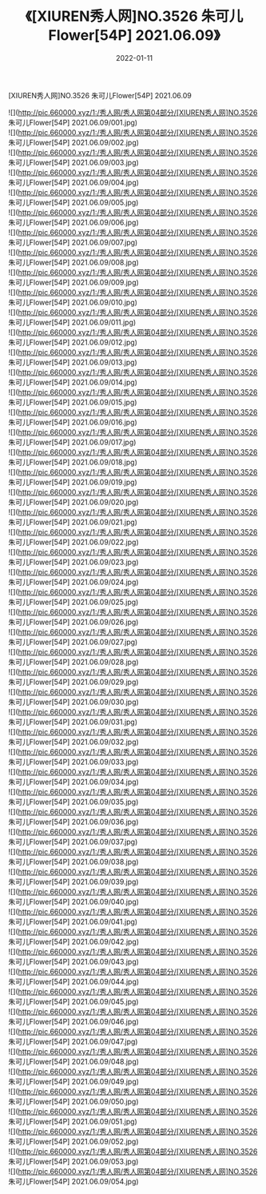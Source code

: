 ﻿---
layout: post
title:  《[XIUREN秀人网]NO.3526 朱可儿Flower[54P] 2021.06.09》
date:   2022-01-11
img: http://pic.660000.xyz/1:/秀人网/秀人网第04部分/[XIUREN秀人网]NO.3526 朱可儿Flower[54P] 2021.06.09/000.jpg
categories: [美女, 清纯, 唯美]
---

[XIUREN秀人网]NO.3526 朱可儿Flower[54P] 2021.06.09

 ![](http://pic.660000.xyz/1:/秀人网/秀人网第04部分/[XIUREN秀人网]NO.3526 朱可儿Flower[54P] 2021.06.09/001.jpg) <br>![](http://pic.660000.xyz/1:/秀人网/秀人网第04部分/[XIUREN秀人网]NO.3526 朱可儿Flower[54P] 2021.06.09/002.jpg) <br>![](http://pic.660000.xyz/1:/秀人网/秀人网第04部分/[XIUREN秀人网]NO.3526 朱可儿Flower[54P] 2021.06.09/003.jpg) <br>![](http://pic.660000.xyz/1:/秀人网/秀人网第04部分/[XIUREN秀人网]NO.3526 朱可儿Flower[54P] 2021.06.09/004.jpg) <br>![](http://pic.660000.xyz/1:/秀人网/秀人网第04部分/[XIUREN秀人网]NO.3526 朱可儿Flower[54P] 2021.06.09/005.jpg) <br>![](http://pic.660000.xyz/1:/秀人网/秀人网第04部分/[XIUREN秀人网]NO.3526 朱可儿Flower[54P] 2021.06.09/006.jpg) <br>![](http://pic.660000.xyz/1:/秀人网/秀人网第04部分/[XIUREN秀人网]NO.3526 朱可儿Flower[54P] 2021.06.09/007.jpg) <br>![](http://pic.660000.xyz/1:/秀人网/秀人网第04部分/[XIUREN秀人网]NO.3526 朱可儿Flower[54P] 2021.06.09/008.jpg) <br>![](http://pic.660000.xyz/1:/秀人网/秀人网第04部分/[XIUREN秀人网]NO.3526 朱可儿Flower[54P] 2021.06.09/009.jpg) <br>![](http://pic.660000.xyz/1:/秀人网/秀人网第04部分/[XIUREN秀人网]NO.3526 朱可儿Flower[54P] 2021.06.09/010.jpg) <br>![](http://pic.660000.xyz/1:/秀人网/秀人网第04部分/[XIUREN秀人网]NO.3526 朱可儿Flower[54P] 2021.06.09/011.jpg) <br>![](http://pic.660000.xyz/1:/秀人网/秀人网第04部分/[XIUREN秀人网]NO.3526 朱可儿Flower[54P] 2021.06.09/012.jpg) <br>![](http://pic.660000.xyz/1:/秀人网/秀人网第04部分/[XIUREN秀人网]NO.3526 朱可儿Flower[54P] 2021.06.09/013.jpg) <br>![](http://pic.660000.xyz/1:/秀人网/秀人网第04部分/[XIUREN秀人网]NO.3526 朱可儿Flower[54P] 2021.06.09/014.jpg) <br>![](http://pic.660000.xyz/1:/秀人网/秀人网第04部分/[XIUREN秀人网]NO.3526 朱可儿Flower[54P] 2021.06.09/015.jpg) <br>![](http://pic.660000.xyz/1:/秀人网/秀人网第04部分/[XIUREN秀人网]NO.3526 朱可儿Flower[54P] 2021.06.09/016.jpg) <br>![](http://pic.660000.xyz/1:/秀人网/秀人网第04部分/[XIUREN秀人网]NO.3526 朱可儿Flower[54P] 2021.06.09/017.jpg) <br>![](http://pic.660000.xyz/1:/秀人网/秀人网第04部分/[XIUREN秀人网]NO.3526 朱可儿Flower[54P] 2021.06.09/018.jpg) <br>![](http://pic.660000.xyz/1:/秀人网/秀人网第04部分/[XIUREN秀人网]NO.3526 朱可儿Flower[54P] 2021.06.09/019.jpg) <br>![](http://pic.660000.xyz/1:/秀人网/秀人网第04部分/[XIUREN秀人网]NO.3526 朱可儿Flower[54P] 2021.06.09/020.jpg) <br>![](http://pic.660000.xyz/1:/秀人网/秀人网第04部分/[XIUREN秀人网]NO.3526 朱可儿Flower[54P] 2021.06.09/021.jpg) <br>![](http://pic.660000.xyz/1:/秀人网/秀人网第04部分/[XIUREN秀人网]NO.3526 朱可儿Flower[54P] 2021.06.09/022.jpg) <br>![](http://pic.660000.xyz/1:/秀人网/秀人网第04部分/[XIUREN秀人网]NO.3526 朱可儿Flower[54P] 2021.06.09/023.jpg) <br>![](http://pic.660000.xyz/1:/秀人网/秀人网第04部分/[XIUREN秀人网]NO.3526 朱可儿Flower[54P] 2021.06.09/024.jpg) <br>![](http://pic.660000.xyz/1:/秀人网/秀人网第04部分/[XIUREN秀人网]NO.3526 朱可儿Flower[54P] 2021.06.09/025.jpg) <br>![](http://pic.660000.xyz/1:/秀人网/秀人网第04部分/[XIUREN秀人网]NO.3526 朱可儿Flower[54P] 2021.06.09/026.jpg) <br>![](http://pic.660000.xyz/1:/秀人网/秀人网第04部分/[XIUREN秀人网]NO.3526 朱可儿Flower[54P] 2021.06.09/027.jpg) <br>![](http://pic.660000.xyz/1:/秀人网/秀人网第04部分/[XIUREN秀人网]NO.3526 朱可儿Flower[54P] 2021.06.09/028.jpg) <br>![](http://pic.660000.xyz/1:/秀人网/秀人网第04部分/[XIUREN秀人网]NO.3526 朱可儿Flower[54P] 2021.06.09/029.jpg) <br>![](http://pic.660000.xyz/1:/秀人网/秀人网第04部分/[XIUREN秀人网]NO.3526 朱可儿Flower[54P] 2021.06.09/030.jpg) <br>![](http://pic.660000.xyz/1:/秀人网/秀人网第04部分/[XIUREN秀人网]NO.3526 朱可儿Flower[54P] 2021.06.09/031.jpg) <br>![](http://pic.660000.xyz/1:/秀人网/秀人网第04部分/[XIUREN秀人网]NO.3526 朱可儿Flower[54P] 2021.06.09/032.jpg) <br>![](http://pic.660000.xyz/1:/秀人网/秀人网第04部分/[XIUREN秀人网]NO.3526 朱可儿Flower[54P] 2021.06.09/033.jpg) <br>![](http://pic.660000.xyz/1:/秀人网/秀人网第04部分/[XIUREN秀人网]NO.3526 朱可儿Flower[54P] 2021.06.09/034.jpg) <br>![](http://pic.660000.xyz/1:/秀人网/秀人网第04部分/[XIUREN秀人网]NO.3526 朱可儿Flower[54P] 2021.06.09/035.jpg) <br>![](http://pic.660000.xyz/1:/秀人网/秀人网第04部分/[XIUREN秀人网]NO.3526 朱可儿Flower[54P] 2021.06.09/036.jpg) <br>![](http://pic.660000.xyz/1:/秀人网/秀人网第04部分/[XIUREN秀人网]NO.3526 朱可儿Flower[54P] 2021.06.09/037.jpg) <br>![](http://pic.660000.xyz/1:/秀人网/秀人网第04部分/[XIUREN秀人网]NO.3526 朱可儿Flower[54P] 2021.06.09/038.jpg) <br>![](http://pic.660000.xyz/1:/秀人网/秀人网第04部分/[XIUREN秀人网]NO.3526 朱可儿Flower[54P] 2021.06.09/039.jpg) <br>![](http://pic.660000.xyz/1:/秀人网/秀人网第04部分/[XIUREN秀人网]NO.3526 朱可儿Flower[54P] 2021.06.09/040.jpg) <br>![](http://pic.660000.xyz/1:/秀人网/秀人网第04部分/[XIUREN秀人网]NO.3526 朱可儿Flower[54P] 2021.06.09/041.jpg) <br>![](http://pic.660000.xyz/1:/秀人网/秀人网第04部分/[XIUREN秀人网]NO.3526 朱可儿Flower[54P] 2021.06.09/042.jpg) <br>![](http://pic.660000.xyz/1:/秀人网/秀人网第04部分/[XIUREN秀人网]NO.3526 朱可儿Flower[54P] 2021.06.09/043.jpg) <br>![](http://pic.660000.xyz/1:/秀人网/秀人网第04部分/[XIUREN秀人网]NO.3526 朱可儿Flower[54P] 2021.06.09/044.jpg) <br>![](http://pic.660000.xyz/1:/秀人网/秀人网第04部分/[XIUREN秀人网]NO.3526 朱可儿Flower[54P] 2021.06.09/045.jpg) <br>![](http://pic.660000.xyz/1:/秀人网/秀人网第04部分/[XIUREN秀人网]NO.3526 朱可儿Flower[54P] 2021.06.09/046.jpg) <br>![](http://pic.660000.xyz/1:/秀人网/秀人网第04部分/[XIUREN秀人网]NO.3526 朱可儿Flower[54P] 2021.06.09/047.jpg) <br>![](http://pic.660000.xyz/1:/秀人网/秀人网第04部分/[XIUREN秀人网]NO.3526 朱可儿Flower[54P] 2021.06.09/048.jpg) <br>![](http://pic.660000.xyz/1:/秀人网/秀人网第04部分/[XIUREN秀人网]NO.3526 朱可儿Flower[54P] 2021.06.09/049.jpg) <br>![](http://pic.660000.xyz/1:/秀人网/秀人网第04部分/[XIUREN秀人网]NO.3526 朱可儿Flower[54P] 2021.06.09/050.jpg) <br>![](http://pic.660000.xyz/1:/秀人网/秀人网第04部分/[XIUREN秀人网]NO.3526 朱可儿Flower[54P] 2021.06.09/051.jpg) <br>![](http://pic.660000.xyz/1:/秀人网/秀人网第04部分/[XIUREN秀人网]NO.3526 朱可儿Flower[54P] 2021.06.09/052.jpg) <br>![](http://pic.660000.xyz/1:/秀人网/秀人网第04部分/[XIUREN秀人网]NO.3526 朱可儿Flower[54P] 2021.06.09/053.jpg) <br>![](http://pic.660000.xyz/1:/秀人网/秀人网第04部分/[XIUREN秀人网]NO.3526 朱可儿Flower[54P] 2021.06.09/054.jpg) <br>